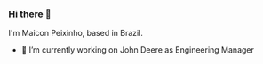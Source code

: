 ### Hi there 👋

I'm Maicon Peixinho, based in Brazil.

- 🔭 I’m currently working on John Deere as Engineering Manager

<!--
**maiconpeixinho/maiconpeixinho** is a ✨ _special_ ✨ repository because its `README.md` (this file) appears on your GitHub profile.

Here are some ideas to get you started:


- 🌱 I’m currently learning ...
- 👯 I’m looking to collaborate on ...
- 🤔 I’m looking for help with ...
- 💬 Ask me about ...
- 📫 How to reach me: ...
- 😄 Pronouns: ...
- ⚡ Fun fact: ...
-->
